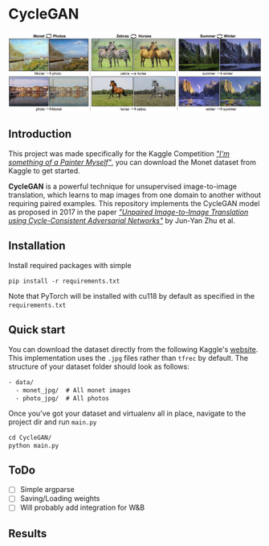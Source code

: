 # CycleGAN
![CycleGAN Example](/figures/cycle_gan_example.png)
## Introduction
This project was made specifically for the Kaggle Competition [*"I'm something of a Painter Myself"*](https://www.kaggle.com/competitions/gan-getting-started), you can download the Monet dataset from Kaggle to get started.

**CycleGAN** is a powerful technique for unsupervised image-to-image translation, 
which learns to map images from one domain to another without requiring paired examples. 
This repository implements the CycleGAN model as proposed in 2017 in the paper 
[*"Unpaired Image-to-Image Translation using Cycle-Consistent Adversarial Networks"*](https://openaccess.thecvf.com/content_ICCV_2017/papers/Zhu_Unpaired_Image-To-Image_Translation_ICCV_2017_paper.pdf)
by Jun-Yan Zhu et al.

## Installation
Install required packages with simple
```
pip install -r requirements.txt
```
Note that PyTorch will be installed with cu118 by default as specified in the `requirements.txt`

## Quick start
You can download the dataset directly from the following Kaggle's [website](https://www.kaggle.com/competitions/gan-getting-started/data). This implementation uses the `.jpg` files rather than `tfrec` by default. The structure of your dataset folder should look as follows:

```
- data/
  - monet_jpg/  # All monet images
  - photo_jpg/  # All photos
```

Once you've got your dataset and virtualenv all in place, navigate to the project dir and run `main.py` 
```
cd CycleGAN/
python main.py
```

## ToDo
- [ ] Simple argparse
- [ ] Saving/Loading weights
- [ ] Will probably add integration for W&B

## Results

